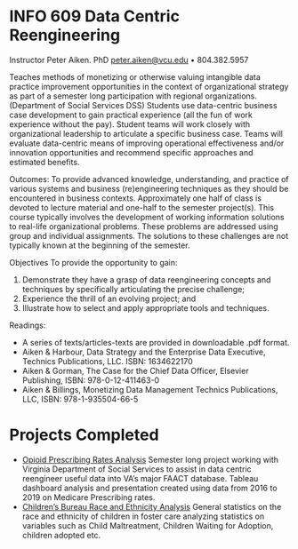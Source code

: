 # INFO 609 Data Centric Reengineering

Instructor	Peter Aiken. PhD peter.aiken@vcu.edu • 804.382.5957

Teaches methods of monetizing or otherwise valuing intangible data practice improvement opportunities in the context of organizational strategy as part of a semester long participation with regional organizations. (Department of Social Services DSS) Students use data-centric business case development to gain practical experience (all the fun of work experience without the pay). Student teams will work closely with organizational leadership to articulate a specific business case. Teams will evaluate data-centric means of improving operational effectiveness and/or innovation opportunities and recommend specific approaches and estimated benefits.


Outcomes: To provide advanced knowledge, understanding, and practice of various systems and business (re)engineering techniques as they should be encountered in business contexts. Approximately one half of class is devoted to lecture material and one-half to the semester project(s). This course typically involves the development of working information solutions to real-life organizational problems. These problems are addressed using group and individual assignments. The solutions to these challenges are not typically known at the beginning of the semester.

Objectives	To provide the opportunity to gain:
1)	Demonstrate they have a grasp of data reengineering concepts and techniques by specifically articulating the precise challenge;
2)	Experience the thrill of an evolving project; and
3)	Illustrate how to select and apply appropriate tools and techniques.


Readings: 
* A series of texts/articles-texts are provided in downloadable .pdf format.
* Aiken & Harbour, Data Strategy and the Enterprise Data Executive, Technics Publications, LLC. ISBN: 1634622170
* Aiken & Gorman, The Case for the Chief Data Officer, Elsevier Publishing, ISBN: 978-0-12-411463-0
* Aiken & Billings, Monetizing Data Management Technics Publications, LLC, ISBN: 978-1-935504-66-5

# Projects Completed
* [Opioid Prescribing Rates Analysis](https://github.com/bryce-bowles/opioid-prescribing-rates.git) Semester long project working with Virginia Department of Social Services to assist in data centric reengineer useful data into VA’s major FAACT database. Tableau dashboard analysis and presentation created using data from 2016 to 2019 on Medicare Prescribing rates.
* [Children’s Bureau Race and Ethnicity Analysis](https://github.com/bryce-bowles/childrens-bureau-race-analysis.git) General statistics on the race and ethnicity of children in foster care analyzing statistics on variables such as Child Maltreatment, Children Waiting for Adoption, children adopted etc.
